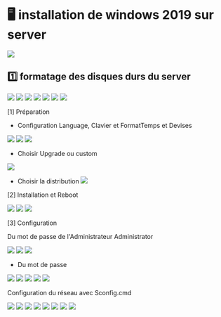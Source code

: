 # :desktop_computer: installation de windows 2019 sur server

<img src=images/c14c542c-3396-4fab-8f34-4a7b7169cead.jpeg width='' height='' > </img>

## :one: formatage des disques durs du server

<img src=images/7aaa7646-e6fd-4fbc-9f44-2a92051947c7.jpeg width='' height='' > </img>
<img src=images/db08feb8-725d-43d9-95b6-97e591cd2d7d.jpeg width='' height='' > </img>
<img src=images/c5160e42-3dee-4c22-b520-c17f9146aa92.jpeg width='' height='' > </img>
<img src=images/dd03f1b9-87ca-4a45-900c-bc7f0cc81252.jpeg width='' height='' > </img>
<img src=images/dd03f1b9-87ca-4a45-900c-bc7f0cc81252.jpeg width='' height='' > </img>
</img> <img src=images/IMG_1875.jpeg width='' height='' > </img>
</img> <img src=images/IMG_1844.jpeg width='' height='' > </img>

[1]  Préparation
* Configuration Language, Clavier et FormatTemps et Devises
 
</img> <img src=images/IMG_1854.jpeg width='' height='' > </img>
</img> <img src=images/IMG_1855.jpeg width='' height='' > </img>
</img> <img src=images/IMG_1858.jpeg width='' height='' > </img>

* Choisir Upgrade ou custom

</img> <img src=images/IMG_1859.jpeg width='' height='' > </img>

* Choisir la distribution
</img> <img src=images/IMG_1863.jpeg width='' height='' > </img>

[2]  Installation et Reboot

</img> <img src=images/IMG_1886.jpeg width='' height='' > </img>
</img> <img src=images/IMG_1885.jpeg width='' height='' > </img>
</img> <img src=images/IMG_1888.jpeg width='' height='' > </img>

[3]  Configuration

Du mot de passe de l'Administrateur Administrator

</img> <img src=images/IMG_1893.jpeg width='' height='' > </img>
</img> <img src=images/IMG_1894.jpeg width='' height='' > </img>
</img> <img src=images/IMG_1897.jpeg width='' height='' > </img>

* Du mot de passe 

</img> <img src=images/IMG_1899.jpeg width='' height='' > </img>
</img> <img src=images/IMG_1900.jpeg width='' height='' > </img>
</img> <img src=images/IMG_1901.jpeg width='' height='' > </img>
</img> <img src=images/IMG_1902.jpeg width='' height='' > </img>
</img> <img src=images/IMG_1903.jpeg width='' height='' > </img>

Configuration du réseau avec Sconfig.cmd

</img> <img src=images/IMG_2067.jpeg width='' height='' > </img>
</img> <img src=images/IMG_2068.jpeg width='' height='' > </img>
</img> <img src=images/IMG_2069.jpeg width='' height='' > </img>
</img> <img src=images/IMG_2070.jpeg width='' height='' > </img>
</img> <img src=images/IMG_2071.jpeg width='' height='' > </img>
</img> <img src=images/IMG_2072.jpeg width='' height='' > </img>
</img> <img src=images/IMG_2073.jpeg width='' height='' > </img>
</img> <img src=images/IMG_2074.jpeg width='' height='' > </img>








